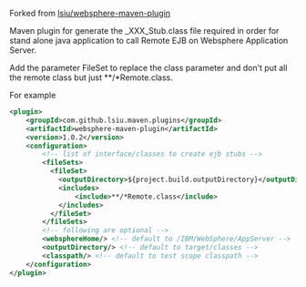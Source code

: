 Forked from [lsiu/websphere-maven-plugin](https://github.com/lsiu/websphere-maven-plugin)

Maven plugin for generate the \_XXX\_Stub.class file required in order for stand alone java application to call Remote EJB on Websphere Application Server.

Add the parameter FileSet to replace the class parameter and don't put all the remote class but just **/*Remote.class.

For example

```xml
<plugin>
    <groupId>com.github.lsiu.maven.plugins</groupId>
    <artifactId>websphere-maven-plugin</artifactId>
    <version>1.0.2</version>
    <configuration>
        <!-- list of interface/classes to create ejb stubs -->
        <fileSets>
          <fileSet>
            <outputDirectory>${project.build.outputDirectory}</outputDirectory>
			<includes>
				<include>**/*Remote.class</include>
			</includes>
          </fileSet>
        </fileSets>
        <!-- following are optional -->
        <websphereHome/> <!-- default to /IBM/WebSphere/AppServer -->
        <outputDirectory/> <!-- default to target/classes -->
        <classpath/> <!-- default to test scope classpath -->
    </configuration>
</plugin>
```
